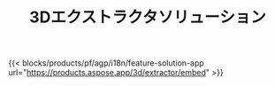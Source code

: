 ﻿---
title: 3Dエクストラクタソリューション 
weight: 7730
url: /ja/extractor
limit: 
description: 3DファイルをAutodesk、Draco、Wavefront、3DStudioおよび他の多くの形式に変換します
---
{{< blocks/products/pf/agp/i18n/feature-solution-app url="https://products.aspose.app/3d/extractor/embed" >}} 
